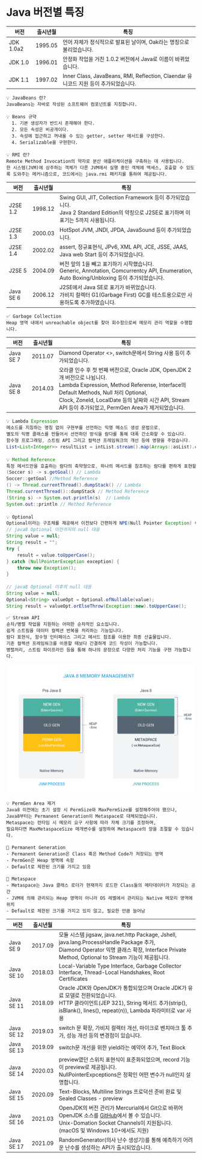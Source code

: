 # Java 버전별 특징

| 버전      | 출시년월 | 특징                                                                                 |
| --------- | -------- | ------------------------------------------------------------------------------------ |
| JDK 1.0a2 | 1995.05  | 언어 자체가 정식적으로 발표된 날이며, Oak라는 명칭으로 불리었습니다.                 |
| JDK 1.0   | 1996.01  | 안정화 작업을 거친 1.0.2 버전에서 Java로 이름이 바뀌었습니다.                        |
| JDK 1.1   | 1997.02  | Inner Class, JavaBeans, RMI, Reflection, Claendar 유니코드 지원 등이 추가되었습니다. |

```
💡 JavaBeans 란?
JavaBeans는 자바로 작성된 소프트웨어 컴포넌트를 지칭합니다.

💡 Beans 규약
  1. 기본 생성자가 반드시 존재해야 한다.
  2. 모든 속성은 비공개이다.
  3. 속성에 접근하고 꺼내올 수 있는 getter, setter 메서드를 구성한다.
  4. Serializable을 구현한다.

💡 RMI 란?
Remote Method Invocation의 약자로 분산 애플리케이션을 구축하는 데 사용됩니다.
한 시스템(JVM)에 상주하는 객체가 다른 JVM에서 실행 중인 객체에 액세스, 호출할 수 있도록 도와주는 메커니즘으로, 코드에서는 java.rmi 패키지를 통하여 제공됩니다.
```

| 버전      | 출시년월 | 특징                                                                                                                                         |
| --------- | -------- | -------------------------------------------------------------------------------------------------------------------------------------------- |
| J2SE 1.2  | 1998.12  | Swing GUI, JIT, Collection Framework 등이 추가되었습니다.<br> Java 2 Standard Edition의 약칭으로 J2SE로 표기하며 이 표기는 5까지 사용됩니다. |
| J2SE 1.3  | 2000.03  | HotSpot JVM, JNDI, JPDA, JavaSound 등이 추가되었습니다.                                                                                      |
| J2SE 1.4  | 2002.02  | assert, 정규표현식, JPv6, XML API, JCE, JSSE, JAAS, Java web Start 등이 추가되었습니다.                                                      |
| J2SE 5    | 2004.09  | 버전 앞의 1을 빼고 표기하기 시작했습니다. <br>Generic, Annotation, Comcurrentcy API, Enumeration, Auto Boxing/Unbloxing 등이 추가되었습니다. |
| Java SE 6 | 2006.12  | J2SE에서 Java SE로 표기가 바뀌었습니다. <br> 가비지 컬렉터 G1(Garbage First) GC를 테스트용으로만 사용하도록 추가하였습니다.                  |

```
✅ Garbage Collection
Heap 영역 내에서 unreachable object를 찾아 회수함으로써 메모리 관리 역할을 수행합니다.
```

| 버전      | 출시년월 | 특징                                                                                                                                                                                                                                                                                 |
| --------- | -------- | ------------------------------------------------------------------------------------------------------------------------------------------------------------------------------------------------------------------------------------------------------------------------------------ |
| Java SE 7 | 2011.07  | Diamond Operator <>, switch문에서 String 사용 등이 추가되었습니다.                                                                                                                                                                                                                   |
| Java SE 8 | 2014.03  | 오라클 인수 후 첫 번째 버전으로, Oracle JDK, OpenJDK 2개 버전으로 나뉩니다. <br> Lambda Expression, Method Referense, Interface의 Default Methods, Null 처리 Optional, <br>Clock, ZoneId, LocalDate 등의 날짜와 시간 API, Stream API 등이 추가되었고, PermGen Area가 제거되었습니다. |

```java
💡 Lambda Expression
메소드를 지칭하는 명칭 없이 구현부를 선언하는 익명 메소드 생성 문법으로,
별도의 익명 클래스를 만들어서 선언하던 방식을 람다를 통해 대폭 간소화할 수 있습니다.
함수형 프로그래밍, 스트림 API 그리고 컬럭션 프레임워크의 개선 등에 영향을 주었습니다.
List<List<Integer>> resultList = intList.stream().map(Arrays::asList).collect(Collectors.toList());

💡 Method Reference
특정 메서드만을 호출하는 람다의 축약형으로, 하나의 메서드를 참조하는 람다를 편하게 표현할 수 있는 문법입니다.
(Soccer s) -> s.getGoal() // Lambda
Soccer::getGoal //Method Reference
() -> Thread.currentThread().dumpStack() // Lambda
Thread.currentThread()::dumpStack // Method Reference
(String s) -> System.out.println(s)	 // Lambda
System.out::println // Method Reference

💡 Optional
Optional이라는 구조체를 제공해서 이전보다 간편하게 NPE(Null Pointer Exception) 이슈에 대응할 수 있습니다.
// java8 Optional 이전까지의 null 대응
String value = null;
String result = "";
try {
	result = value.toUpperCase();
} catch (NullPointerException exception) {
	throw new Exception();
}

// java8 Optional 이후의 null 대응
String value = null;
Optional<String> valueOpt = Optional.ofNullable(value);
String result = valueOpt.orElseThrow(Exception::new).toUpperCase();
```

```
✅ Stream API
순차/병렬 작업을 지원하는 어떠한 순차적인 요소입니다.
쉽게 스트림을 데이터 컬렉션 반복을 처리하는 기능입니다.
람다 표현식, 함수형 인터페이스 그리고 메서드 참조를 이용한 최종 산출물입니다.
기존 컬렉션 프레임워크를 이용할 때보다 간결하게 코드 작성이 가능합니다.
병렬처리, 스트림 파이프라인 등을 통해 하나의 문장으로 다양한 처리 기능을 구현 가능합니다.
```

<img src="./img/permgen.png" width="500">

```
💡 PermGen Area 제거
Java8 이전에는 초기 설정 시 PermSize와 MaxPermSize를 설정해주어야 했으나,
Java8부터는 Permanent Generation이 Metaspace로 대체되었습니다.
Metaspace는 런타임 시 메모리 요구 사항에 따라 자체 크기를 조정하며,
필요하다면 MaxMetaspaceSize 매개변수를 설정하여 Metaspace의 양을 조절할 수 있습니다.

📝 Permanent Generation
- Permanent Generation은 Class 혹은 Method Code가 저장되는 영역
- PermGen은 Heap 영역에 속함
- Default로 제한된 크기를 가지고 있음

📝 Metaspace
- Metaspace는 Java 클래스 로더가 현재까지 로드한 Class들의 메타데이터가 저장되는 공간
- JVM에 의해 관리되는 Heap 영역이 아니라 OS 레벨에서 관리되는 Native 메모리 영역에 위치
- Default로 제한된 크기를 가지고 있지 않고, 필요한 만큼 늘어남
```

| 버전       | 출시년월 | 특징                                                                                                                                                                                                           |
| ---------- | -------- | -------------------------------------------------------------------------------------------------------------------------------------------------------------------------------------------------------------- |
| Java SE 9  | 2017.09  | 모듈 시스템 jigsaw, java.net.http Package, Jshell, java.lang.ProcessHandle Package 추가, <br> Diamond Operator 익명 클래스 확장, Interface Private Method, Optional to Stream 기능이 제공됩니다.               |
| Java SE 10 | 2018.03  | Local-Variable Type Interface, Garbage Collector Interface, Thread-Local Handshakes, Root Certificates                                                                                                         |
| Java SE 11 | 2018.09  | Oracle JDK와 OpenJDK가 통합되었으며 Oracle JDK가 유료 모델로 전환되었습니다. <br> HTTP 클라이언트(JEP 321), String 메서드 추가(strip(), isBlank(), lines(), repeat(n)), Lambda 파라미터로 var 사용             |
| Java SE 12 | 2019.03  | switch 문 확장, 가비지 컬렉터 개선, 마이크로 벤치마크 툴 추가, 성능 개선 등의 변경점이 있습니다.                                                                                                               |
| Java SE 13 | 2019.09  | switch문 개선을 위한 yield라는 예약어 추가, Text Block                                                                                                                                                         |
| Java SE 14 | 2020.03  | preview였던 스위치 표현식이 표준화되었으며, record 기능이 preview로 제공됩니다. <br> NullPointerExpceptions은 정확인 어떤 변수가 null인지 설명합니다.                                                          |
| Java SE 15 | 2020.09  | Text-Blocks, Multiline Strings 프로덕션 준비 완료 및 Sealed Classes - preview                                                                                                                                  |
| Java SE 16 | 2021.03  | OpenJDK의 버전 관리가 Mercurial에서 Git으로 바뀌어 OpenJDK 소스를 [GitHub](https://github.com/openjdk/)에서 볼 수 있습니다. <br> Unix-Domation Socket Channels이 지원됩니다. (macOS 및 Windows 10+에서도 지원) |
| Java SE 17 | 2021.09  | RandomGenerator(의사 난수 생성기)를 통해 예측하기 어려운 난수를 생성하는 API가 출시되었습니다.                                                                                                                 |
